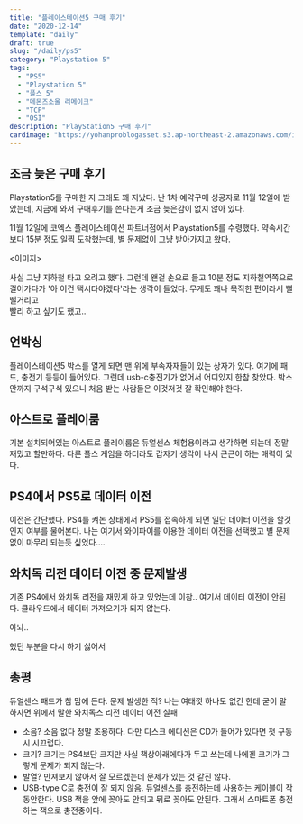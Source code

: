 ```yaml
---
title: "플레이스테이션5 구매 후기"
date: "2020-12-14"
template: "daily"
draft: true
slug: "/daily/ps5"
category: "Playstation 5"
tags:
  - "PS5"
  - "Playstation 5"
  - "플스 5"
  - "데몬즈소울 리메이크"
  - "TCP"
  - "OSI"
description: "PlayStation5 구매 후기"
cardimage: "https://yohanproblogasset.s3.ap-northeast-2.amazonaws.com/images/daily/game/ps5/KakaoTalk_Image_2020-12-13-22-46-49.jpeg"
---
```


## 조금 늦은 구매 후기

Playstation5를 구매한 지 그래도 꽤 지났다. 난 1차 예약구매 성공자로 11월 12일에 받았는데, 지금에 와서 구매후기를 쓴다는게 조금 늦은감이 없지 않아 있다.

11월 12일에 코엑스 플레이스테이션 파트너점에서 Playstation5를 수령했다. 약속시간보다 15분 정도 일찍 도착했는데, 별 문제없이 그냥 받아가지고 왔다.

<이미지>

사실 그냥 지하철 타고 오려고 했다. 그런데 왠걸 손으로 들고 10분 정도 지하철역쪽으로 걸어가다가 '아 이건 택시타야겠다'라는 생각이 들었다.
무게도 꽤나 묵직한 편이라서 뻘뻘거리고 <br>
빨리 하고 싶기도 했고..

## 언박싱

플레이스테이션5 박스를 열게 되면 맨 위에 부속자재들이 있는 상자가 있다. 여기에 패드, 충전기 등등이 들어있다.
그런데 usb-c충전기가 없어서 어디있지 한참 찾았다. 박스 안까지 구석구석 있으니 처음 받는 사람들은 이것저것 잘 확인해야 한다.

## 아스트로 플레이룸

기본 설치되어있는 아스트로 플레이룸은 듀얼센스 체험용이라고 생각하면 되는데 정말 재밌고 할만하다. 다른 플스 게임을 하더라도 갑자기 생각이 나서 근근이 하는 매력이 있다.

## PS4에서 PS5로 데이터 이전

이전은 간단했다. PS4를 켜논 상태에서 PS5를 접속하게 되면 일단 데이터 이전을 할것인지 여부를 물어본다.
나는 여기서 와이파이를 이용한 데이터 이전을 선택했고 별 문제 없이 마무리 되는듯 싶었다....

## 와치독 리전 데이터 이전 중 문제발생

기존 PS4에서 와치독 리전을 재밌게 하고 있었는데 이참.. 여기서 데이터 이전이 안된다.
클라우드에서 데이터 가져오기가 되지 않는다.

아놔..

했던 부분을 다시 하기 싫어서

## 총평

듀얼센스 패드가 참 맘에 든다.
문제 발생한 적? 나는 여태껏 하나도 없긴 한데 굳이 말하자면 위에서 말한 와치독스 리전 데이터 이전 실패

- 소음? 소음 없다 정말 조용하다. 다만 디스크 에디션은 CD가 들어가 있다면 첫 구동시 시끄럽다.
- 크기? 크기는 PS4보단 크지만 사실 책상아래에다가 두고 쓰는데 나에겐 크기가 그렇게 문제가 되지 않는다.
- 발열? 만져보지 않아서 잘 모르겠는데 문제가 있는 것 같진 않다.
- USB-type C로 충전이 잘 되지 않음. 듀얼센스를 충전하는데 사용하는 케이블이 작동안한다. USB 잭을 앞에 꽂아도 안되고 뒤로 꽂아도 안된다. 그래서 스마트폰 충전하는 잭으로 충전중이다.
